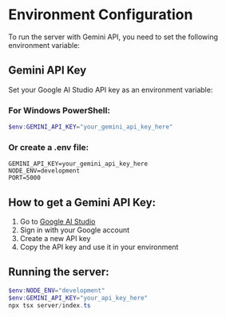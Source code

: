 # Environment Configuration

To run the server with Gemini API, you need to set the following environment variable:

## Gemini API Key
Set your Google AI Studio API key as an environment variable:

### For Windows PowerShell:
```powershell
$env:GEMINI_API_KEY="your_gemini_api_key_here"
```

### Or create a .env file:
```
GEMINI_API_KEY=your_gemini_api_key_here
NODE_ENV=development
PORT=5000
```

## How to get a Gemini API Key:
1. Go to [Google AI Studio](https://makersuite.google.com/app/apikey)
2. Sign in with your Google account
3. Create a new API key
4. Copy the API key and use it in your environment

## Running the server:
```powershell
$env:NODE_ENV="development"
$env:GEMINI_API_KEY="your_api_key_here"
npx tsx server/index.ts
```